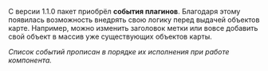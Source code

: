 С версии 1.1.0 пакет приобрёл **события плагинов**. Благодаря этому появилась возможность внедрять свою логику перед выдачей объектов карте. Например, можно изменить заголовок метки или вовсе добавить свой объект в массив уже существующих объектов карты.

_Список событий прописан в порядке их исполнения при работе компонента._
